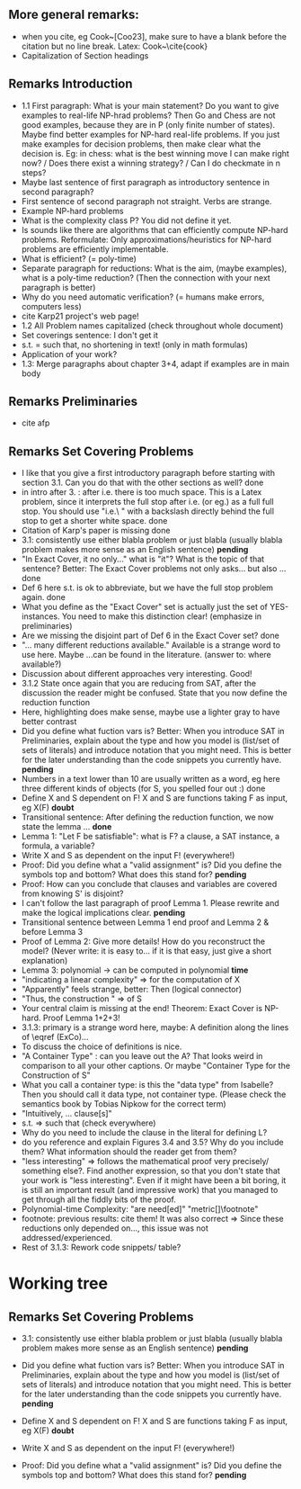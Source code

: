 ## More general remarks:

- when you cite, eg Cook~[Coo23], make sure to have a blank before the citation but no line break. Latex: Cook~\cite{cook}
- Capitalization of Section headings



## Remarks Introduction

- 1.1 First paragraph: What is your main statement? Do you want to give examples to real-life NP-hrad problems? Then Go and Chess are not good examples, because they are in P (only finite number of states). Maybe find better examples for NP-hard real-life problems. If you just make examples for decision problems, then make clear what the decision is. Eg: in chess: what is the best winning move I can make right now? / Does there exist a winning strategy? / Can I do checkmate in n steps?
- Maybe last sentence of first paragraph as introductory sentence in second paragraph?
- First sentence of second paragraph not straight. Verbs are strange.
- Example NP-hard problems
- What is the complexity class P? You did not define it yet.
- Is sounds like there are algorithms that can efficiently compute NP-hard problems. Reformulate: Only approximations/heuristics for NP-hard problems are efficiently implementable.
- What is efficient? (= poly-time)
- Separate paragraph for reductions: What is the aim, (maybe examples), what is a poly-time reduction? (Then the connection with your next paragraph is better)
- Why do you need automatic verification? (= humans make errors, computers less)
- cite Karp21 project's web page!
- 1.2 All Problem names capitalized (check throughout whole document)
- Set coverings sentence: I don't get it
- s.t. = such that, no shortening in text! (only in math formulas)
- Application of your work?
- 1.3: Merge paragraphs about chapter 3+4, adapt if examples are in main body

## Remarks Preliminaries

- cite afp





## Remarks Set Covering Problems

- I like that you give a first introductory paragraph before starting with section 3.1. Can you do that with the other sections as well? done 
- in intro after 3. : after i.e. there is too much space. This is a Latex problem, since it interprets the full stop after i.e. (or eg.) as a full full stop. You should use "i.e.\ " with a backslash directly behind the full stop to get a shorter white space. done 
- Citation of Karp's paper is missing done 
- 3.1: consistently use either blabla problem or just blabla (usually blabla problem makes more sense as an English sentence) **pending**
- "In Exact Cover, it no only..." what is "it"? What is the topic of that sentence? Better: The Exact Cover problems not only asks... but also ... done 
- Def 6 here s.t. is ok to abbreviate, but we have the full stop problem again. done 
- What you define as the "Exact Cover" set is actually just the set of YES-instances. You need to make this distinction clear! (emphasize in preliminaries)
- Are we missing the disjoint part of Def 6 in the Exact Cover set? done 
- "... many different reductions available." Available is a strange word to use here. Maybe ...can be found in the literature. (answer to: where available?)
- Discussion about different approaches very interesting. Good! 
- 3.1.2 State once again that you are reducing  from SAT, after the discussion the reader might be confused. State that you now define the reduction function
- Here, highlighting does make sense, maybe use a lighter gray to have better contrast
- Did you define what fuction vars is? Better: When you introduce SAT in Preliminaries, explain about the type and how you model is (list/set of sets of literals) and introduce notation that you might need. This is better for the later understanding than the code snippets you currently have. **pending**
- Numbers in a text lower than 10 are usually written as a word, eg here three different kinds of objects (for S, you spelled four out :) done 
- Define X and S dependent on F! X and S are functions taking F as input, eg X(F) **doubt**
- Transitional sentence: After defining the reduction function, we now state the lemma ... **done**
- Lemma 1: "Let F be satisfiable": what is F? a clause, a SAT instance, a formula, a variable? 
- Write X and S as dependent on the input F! (everywhere!)
- Proof: Did you define what a "valid assignment" is? Did you define the symbols top and bottom?  What does this stand for? **pending**
- Proof: How can you conclude that clauses and variables are covered from knowing S' is disjoint? 
- I can't follow the last paragraph of proof Lemma 1. Please rewrite and make the logical implications clear. **pending**
- Transitional sentence between Lemma 1 end proof and Lemma 2 & before Lemma 3
- Proof of Lemma 2: Give more details! How do you reconstruct the model? (Never write: it is easy to... if it is that easy, just give a short explanation)
- Lemma 3: polynomial -> can be computed in polynomial **time**
- "indicating a linear complexity" => for the computation of X
- "Apparently" feels strange, better: Then (logical connector)
- "Thus, the construction " => of S
- Your central claim is missing at the end! Theorem: Exact Cover is NP-hard. Proof Lemma 1+2+3!
- 3.1.3: primary is a strange word here, maybe: A definition along the lines of \eqref (ExCo)...
- To discuss the choice of definitions is nice.
- "A Container Type" : can you leave out the A? That looks weird in comparison to all your other captions. Or maybe "Container Type for the Construction of S"
- What you call a container type: is this the "data type" from Isabelle? Then you should call it data type, not container type. (Please check the semantics book by Tobias Nipkow for the correct term)
- "Intuitively, ... clause[s]"
- s.t. => such that (check everywhere)
- Why do you need to include the clause in the literal for defining L?
- do you reference and explain Figures 3.4 and 3.5? Why do you include them? What information should the reader get from them?
- "less interesting" => follows the mathematical proof very precisely/ something else?. Find another expression, so that you don't state that your work is "less interesting". Even if it might have been a bit boring, it is still an important result (and impressive work) that you managed to get through all the fiddly bits of the proof. 
- Polynomial-time Complexity: "are need[ed]" "metric[]\footnote"
- footnote: previous results: cite them!    It was also correct => Since these reductions only depended on..., this issue was not addressed/experienced.
- Rest of 3.1.3: Rework code snippets/ table?


# Working tree


## Remarks Set Covering Problems

- 3.1: consistently use either blabla problem or just blabla (usually blabla problem makes more sense as an English sentence) **pending**

- Did you define what fuction vars is? Better: When you introduce SAT in Preliminaries, explain about the type and how you model is (list/set of sets of literals) and introduce notation that you might need. This is better for the later understanding than the code snippets you currently have. **pending**

- Define X and S dependent on F! X and S are functions taking F as input, eg X(F) **doubt**
- Write X and S as dependent on the input F! (everywhere!)

- Proof: Did you define what a "valid assignment" is? Did you define the symbols top and bottom?  What does this stand for? **pending**
 







